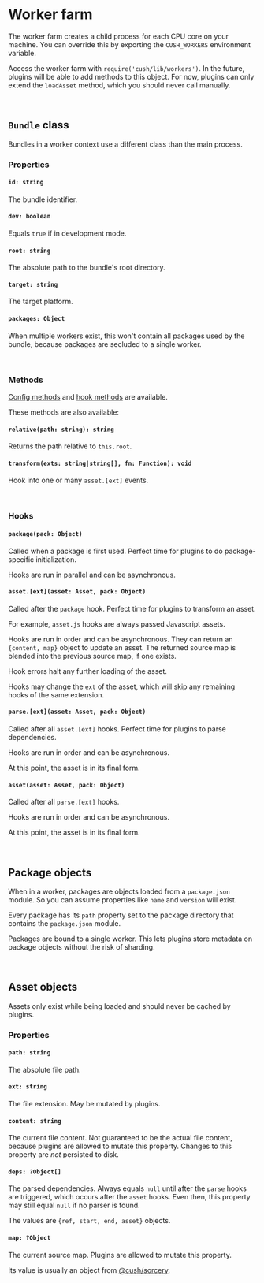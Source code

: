 # Worker farm

The worker farm creates a child process for each CPU core on your machine. You can override this by exporting the `CUSH_WORKERS` environment variable.

Access the worker farm with `require('cush/lib/workers')`. In the future, plugins will be able to add methods to this object. For now, plugins can only extend the `loadAsset` method, which you should never call manually.

&nbsp;

## `Bundle` class

Bundles in a worker context use a different class than the main process.

### Properties

#### `id: string`

The bundle identifier.

#### `dev: boolean`

Equals `true` if in development mode.

#### `root: string`

The absolute path to the bundle's root directory.

#### `target: string`

The target platform.

#### `packages: Object`

When multiple workers exist, this won't contain all packages used by the bundle, because packages are secluded to a single worker.

&nbsp;

### Methods

[Config methods](./config.md#config-methods) and [hook methods](#./hooks.md) are available.

These methods are also available:

#### `relative(path: string): string`

Returns the path relative to `this.root`.

#### `transform(exts: string|string[], fn: Function): void`

Hook into one or many `asset.[ext]` events.

&nbsp;

### Hooks

#### `package(pack: Object)`

Called when a package is first used. Perfect time for plugins to do package-specific initialization.

Hooks are run in parallel and can be asynchronous.

#### `asset.[ext](asset: Asset, pack: Object)`

Called after the `package` hook. Perfect time for plugins to transform an asset.

For example, `asset.js` hooks are always passed Javascript assets.

Hooks are run in order and can be asynchronous. They can return an `{content, map}` object to update an asset. The returned source map is blended into the previous source map, if one exists.

Hook errors halt any further loading of the asset.

Hooks may change the `ext` of the asset, which will skip any remaining hooks of the same extension.

#### `parse.[ext](asset: Asset, pack: Object)`

Called after all `asset.[ext]` hooks. Perfect time for plugins to parse dependencies.

Hooks are run in order and can be asynchronous.

At this point, the asset is in its final form.

#### `asset(asset: Asset, pack: Object)`

Called after all `parse.[ext]` hooks.

Hooks are run in order and can be asynchronous.

At this point, the asset is in its final form.

&nbsp;

## Package objects

When in a worker, packages are objects loaded from a `package.json` module. So you can assume properties like `name` and `version` will exist.

Every package has its `path` property set to the package directory that contains the `package.json` module.

Packages are bound to a single worker. This lets plugins store metadata on package objects without the risk of sharding.

&nbsp;

## Asset objects

Assets only exist while being loaded and should never be cached by plugins.

### Properties

#### `path: string`

The absolute file path.

#### `ext: string`

The file extension. May be mutated by plugins.

#### `content: string`

The current file content. Not guaranteed to be the actual file content, because plugins are allowed to mutate this property. Changes to this property are *not* persisted to disk.

#### `deps: ?Object[]`

The parsed dependencies. Always equals `null` until after the `parse` hooks are triggered, which occurs after the `asset` hooks. Even then, this property may still equal `null` if no parser is found.

The values are `{ref, start, end, asset}` objects.

#### `map: ?Object`

The current source map. Plugins are allowed to mutate this property.

Its value is usually an object from [@cush/sorcery](https://www.npmjs.com/package/@cush/sorcery).
